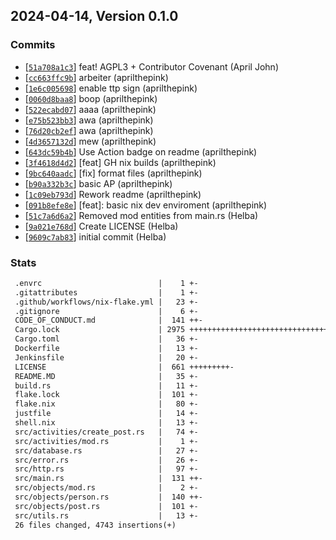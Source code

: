 ## 2024-04-14, Version 0.1.0
### Commits
- [[`51a708a1c3`](https://github.com/versia-pub/versia-ap-layer/commit/51a708a1c3d1aa974deb148156c07dfe7e775a8c)] feat! AGPL3 + Contributor Covenant (April John)
- [[`cc663ffc9b`](https://github.com/versia-pub/versia-ap-layer/commit/cc663ffc9b56b4b1a93ceaa2e488fc554e597790)] arbeiter (aprilthepink)
- [[`1e6c005698`](https://github.com/versia-pub/versia-ap-layer/commit/1e6c005698df8c781c60abfb1bab94d0b968c4d9)] enable ttp sign (aprilthepink)
- [[`0060d8baa8`](https://github.com/versia-pub/versia-ap-layer/commit/0060d8baa8b356d61d0aabfcd6b6f5143a47e8fa)] boop (aprilthepink)
- [[`522ecabd07`](https://github.com/versia-pub/versia-ap-layer/commit/522ecabd078b7b35276f2aa4f255f967f0b958bf)] aaaa (aprilthepink)
- [[`e75b523bb3`](https://github.com/versia-pub/versia-ap-layer/commit/e75b523bb3d74bcf696313a320c35caa6f78e225)] awa (aprilthepink)
- [[`76d20cb2ef`](https://github.com/versia-pub/versia-ap-layer/commit/76d20cb2ef8b3ef3ebe68e5a58c6f7588597ad4e)] awa (aprilthepink)
- [[`4d3657132d`](https://github.com/versia-pub/versia-ap-layer/commit/4d3657132d764e71f70878de1ee1a284427eb7bb)] mew (aprilthepink)
- [[`643dc59b4b`](https://github.com/versia-pub/versia-ap-layer/commit/643dc59b4bb0d7da13daf8d6ef47f3e0f31d1500)] Use Action badge on readme (aprilthepink)
- [[`3f4618d4d2`](https://github.com/versia-pub/versia-ap-layer/commit/3f4618d4d2291e16369fbb4ecddd35d6a841833e)] [feat] GH nix builds (aprilthepink)
- [[`9bc640aadc`](https://github.com/versia-pub/versia-ap-layer/commit/9bc640aadcd2c02374fa195aed09452b4a3bb3ea)] [fix] format files (aprilthepink)
- [[`b90a332b3c`](https://github.com/versia-pub/versia-ap-layer/commit/b90a332b3c1e23198d1fad3caddcc8b69dee6a4b)] basic AP (aprilthepink)
- [[`1c09eb793d`](https://github.com/versia-pub/versia-ap-layer/commit/1c09eb793db0e9b29f3d45b044e269311420ed8b)] Rework readme (aprilthepink)
- [[`091b8efe8e`](https://github.com/versia-pub/versia-ap-layer/commit/091b8efe8e0578304a81722d11e12db906c4edbc)] [feat]: basic nix dev enviroment (aprilthepink)
- [[`51c7a6d6a2`](https://github.com/versia-pub/versia-ap-layer/commit/51c7a6d6a2054f6dafbbac70c6b41239e56e2fe9)] Removed mod entities from main.rs (Helba)
- [[`9a021e768d`](https://github.com/versia-pub/versia-ap-layer/commit/9a021e768d62d4355324f9137e63ae279358ebed)] Create LICENSE (Helba)
- [[`9609c7ab83`](https://github.com/versia-pub/versia-ap-layer/commit/9609c7ab83251ca31ded4f0589a7dac04ceca874)] initial commit (Helba)

### Stats
```diff
 .envrc                          |    1 +-
 .gitattributes                  |    1 +-
 .github/workflows/nix-flake.yml |   23 +-
 .gitignore                      |    6 +-
 CODE_OF_CONDUCT.md              |  141 ++-
 Cargo.lock                      | 2975 ++++++++++++++++++++++++++++++++++++++++-
 Cargo.toml                      |   36 +-
 Dockerfile                      |   13 +-
 Jenkinsfile                     |   20 +-
 LICENSE                         |  661 +++++++++-
 README.MD                       |   35 +-
 build.rs                        |   11 +-
 flake.lock                      |  101 +-
 flake.nix                       |   80 +-
 justfile                        |   14 +-
 shell.nix                       |   13 +-
 src/activities/create_post.rs   |   74 +-
 src/activities/mod.rs           |    1 +-
 src/database.rs                 |   27 +-
 src/error.rs                    |   26 +-
 src/http.rs                     |   97 +-
 src/main.rs                     |  131 ++-
 src/objects/mod.rs              |    2 +-
 src/objects/person.rs           |  140 ++-
 src/objects/post.rs             |  101 +-
 src/utils.rs                    |   13 +-
 26 files changed, 4743 insertions(+)
```


